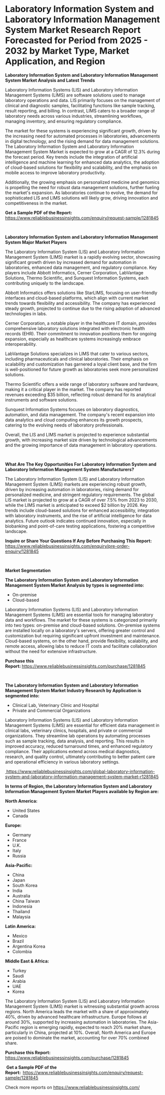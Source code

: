<p><h1>Laboratory Information System and Laboratory Information Management System Market Research Report Forecasted for Period from 2025 -  2032 by Market Type, Market Application, and Region</h1></p><p><strong>Laboratory Information System and Laboratory Information Management System Market Analysis and Latest Trends</strong></p>
<p><p>Laboratory Information Systems (LIS) and Laboratory Information Management Systems (LIMS) are software solutions used to manage laboratory operations and data. LIS primarily focuses on the management of clinical and diagnostic samples, facilitating functions like sample tracking, result reporting, and billing. In contrast, LIMS caters to a broader range of laboratory needs across various industries, streamlining workflows, managing inventory, and ensuring regulatory compliance.</p><p>The market for these systems is experiencing significant growth, driven by the increasing need for automated processes in laboratories, advancements in digital technology, and the rising demand for data management solutions. The Laboratory Information System and Laboratory Information Management System Market is expected to grow at a CAGR of 12.3% during the forecast period. Key trends include the integration of artificial intelligence and machine learning for enhanced data analytics, the adoption of cloud-based solutions for flexibility and scalability, and the emphasis on mobile access to improve laboratory productivity.</p><p>Additionally, the growing emphasis on personalized medicine and genomics is propelling the need for robust data management solutions, further fueling the market's expansion. As laboratories continue to evolve, the demand for sophisticated LIS and LIMS solutions will likely grow, driving innovation and competitiveness in the market.</p></p>
<p><strong>Get a Sample PDF of the Report:&nbsp;</strong> <a href="https://www.reliablebusinessinsights.com/enquiry/request-sample/1281845?utm_campaign=3561&utm_medium=2&utm_source=Github&utm_content=ia&utm_term=24032025&utm_id=laboratory-information-system-and-laboratory-information-management-system">https://www.reliablebusinessinsights.com/enquiry/request-sample/1281845</a></p>
<p>&nbsp;</p>
<p><strong>Laboratory Information System and Laboratory Information Management System Major Market Players</strong></p>
<p><p>The Laboratory Information System (LIS) and Laboratory Information Management System (LIMS) market is a rapidly evolving sector, showcasing significant growth driven by increased demand for automation in laboratories, enhanced data management, and regulatory compliance. Key players include Abbott Informatics, Cerner Corporation, LabVantage Solutions, Thermo Scientific, and Sunquest Information Systems, each contributing uniquely to the landscape.</p><p>Abbott Informatics offers solutions like StarLIMS, focusing on user-friendly interfaces and cloud-based platforms, which align with current market trends towards flexibility and accessibility. The company has experienced steady growth, projected to continue due to the rising adoption of advanced technologies in labs.</p><p>Cerner Corporation, a notable player in the healthcare IT domain, provides comprehensive laboratory solutions integrated with electronic health records (EHR). Their commitment to innovation positions them for ongoing expansion, especially as healthcare systems increasingly embrace interoperability.</p><p>LabVantage Solutions specializes in LIMS that cater to various sectors, including pharmaceuticals and clinical laboratories. Their emphasis on scalability and customization has garnered a loyal client base, and the firm is well-positioned for future growth as laboratories seek more personalized solutions.</p><p>Thermo Scientific offers a wide range of laboratory software and hardware, making it a critical player in the market. The company has reported revenues exceeding $35 billion, reflecting robust demand for its analytical instruments and software solutions. </p><p>Sunquest Information Systems focuses on laboratory diagnostics, automation, and data management. The company's recent expansion into data analytics and cloud computing enhances its growth prospects, catering to the evolving needs of laboratory professionals.</p><p>Overall, the LIS and LIMS market is projected to experience substantial growth, with increasing market size driven by technological advancements and the growing importance of data management in laboratory operations.</p></p>
<p>&nbsp;</p>
<p><strong>What Are The Key Opportunities For Laboratory Information System and Laboratory Information Management System Manufacturers?</strong></p>
<p><p>The Laboratory Information System (LIS) and Laboratory Information Management System (LIMS) markets are experiencing robust growth, driven by increasing automation in laboratories, rising demand for personalized medicine, and stringent regulatory requirements. The global LIS market is projected to grow at a CAGR of over 7.5% from 2023 to 2030, while the LIMS market is anticipated to exceed $2 billion by 2026. Key trends include cloud-based solutions for enhanced accessibility, integration with laboratory instruments, and the rise of artificial intelligence for data analytics. Future outlook indicates continued innovation, especially in biobanking and point-of-care testing applications, fostering a competitive landscape.</p></p>
<p><strong>Inquire or Share Your Questions If Any Before Purchasing This Report:</strong> <a href="https://www.reliablebusinessinsights.com/enquiry/pre-order-enquiry/1281845?utm_campaign=3561&utm_medium=2&utm_source=Github&utm_content=ia&utm_term=24032025&utm_id=laboratory-information-system-and-laboratory-information-management-system">https://www.reliablebusinessinsights.com/enquiry/pre-order-enquiry/1281845</a></p>
<p>&nbsp;</p>
<p><strong>Market Segmentation</strong></p>
<p><strong>The Laboratory Information System and Laboratory Information Management System Market Analysis by types is segmented into:</strong></p>
<p><ul><li>On-premise</li><li>Cloud-based</li></ul></p>
<p><p>Laboratory Information Systems (LIS) and Laboratory Information Management Systems (LIMS) are essential tools for managing laboratory data and workflows. The market for these systems is categorized primarily into two types: on-premise and cloud-based solutions. On-premise systems are installed locally on a laboratory's servers, offering greater control and customization but requiring significant upfront investment and maintenance. Cloud-based systems, on the other hand, provide flexibility, scalability, and remote access, allowing labs to reduce IT costs and facilitate collaboration without the need for extensive infrastructure.</p></p>
<p><strong>Purchase this Report:&nbsp;</strong><a href="https://www.reliablebusinessinsights.com/purchase/1281845?utm_campaign=3561&utm_medium=2&utm_source=Github&utm_content=ia&utm_term=24032025&utm_id=laboratory-information-system-and-laboratory-information-management-system">https://www.reliablebusinessinsights.com/purchase/1281845</a></p>
<p>&nbsp;</p>
<p><strong>The Laboratory Information System and Laboratory Information Management System Market Industry Research by Application is segmented into:</strong></p>
<p><ul><li>Clinical Lab, Veterinary Clinic and Hospital</li><li>Private and Commercial Organizations</li></ul></p>
<p><p>Laboratory Information Systems (LIS) and Laboratory Information Management Systems (LIMS) are essential for efficient data management in clinical labs, veterinary clinics, hospitals, and private or commercial organizations. They streamline lab operations by automating processes such as sample tracking, data analysis, and reporting. This results in improved accuracy, reduced turnaround times, and enhanced regulatory compliance. Their applications extend across medical diagnostics, research, and quality control, ultimately contributing to better patient care and operational efficiency in various laboratory settings.</p></p>
<p><a href="https://www.reliablebusinessinsights.com/global-laboratory-information-system-and-laboratory-information-management-system-market-r1281845?utm_campaign=3561&utm_medium=2&utm_source=Github&utm_content=ia&utm_term=24032025&utm_id=laboratory-information-system-and-laboratory-information-management-system">&nbsp;https://www.reliablebusinessinsights.com/global-laboratory-information-system-and-laboratory-information-management-system-market-r1281845</a></p>
<p><strong>In terms of Region, the Laboratory Information System and Laboratory Information Management System Market Players available by Region are:</strong></p>
<p>
    <p> <strong> North America: </strong>
        <ul>
            <li>United States</li>
            <li>Canada</li>
        </ul>
        </p> 
    <p> <strong> Europe: </strong>
        <ul>
            <li>Germany</li>
            <li>France</li>
            <li>U.K.</li>
            <li>Italy</li>
            <li>Russia</li>
        </ul>
        </p> 
    <p> <strong> Asia-Pacific: </strong>
        <ul>
            <li>China</li>
            <li>Japan</li>
            <li>South Korea</li>
            <li>India</li>
            <li>Australia</li>
            <li>China Taiwan</li>
            <li>Indonesia</li>
            <li>Thailand</li>
            <li>Malaysia</li>
        </ul>
        </p> 
    <p> <strong> Latin America: </strong>
        <ul>
            <li>Mexico</li>
            <li>Brazil</li>
            <li>Argentina Korea</li>
            <li>Colombia</li>
        </ul>
        </p> 
    <p> <strong> Middle East & Africa: </strong>
        <ul>
            <li>Turkey</li>
            <li>Saudi</li>
            <li>Arabia</li>
            <li>UAE</li>
            <li>Korea</li>
        </ul>
    </p>
    </p>
<p><p>The Laboratory Information System (LIS) and Laboratory Information Management System (LIMS) market is witnessing substantial growth across regions. North America leads the market with a share of approximately 40%, driven by advanced healthcare infrastructure. Europe follows at around 30%, supported by increasing automation in laboratories. The Asia-Pacific region is emerging rapidly, expected to reach 20% market share, particularly in China, projected at 10%. Overall, North America and Europe are poised to dominate the market, accounting for over 70% combined share.</p></p>
<p><strong>Purchase this Report: </strong><a href="https://www.reliablebusinessinsights.com/purchase/1281845?utm_campaign=3561&utm_medium=2&utm_source=Github&utm_content=ia&utm_term=24032025&utm_id=laboratory-information-system-and-laboratory-information-management-system">https://www.reliablebusinessinsights.com/purchase/1281845</a></p>
<p>&nbsp;<strong>Get a Sample PDF of the Report:&nbsp;&nbsp;</strong><a href="https://www.reliablebusinessinsights.com/enquiry/request-sample/1281845?utm_campaign=3561&utm_medium=2&utm_source=Github&utm_content=ia&utm_term=24032025&utm_id=laboratory-information-system-and-laboratory-information-management-system">https://www.reliablebusinessinsights.com/enquiry/request-sample/1281845</a></p>
<p><strong></strong></p>
<p>Check more reports on <a href="https://www.reliablebusinessinsights.com/?utm_campaign=3561&utm_medium=2&utm_source=Github&utm_content=ia&utm_term=24032025&utm_id=laboratory-information-system-and-laboratory-information-management-system">https://www.reliablebusinessinsights.com/</a></p>